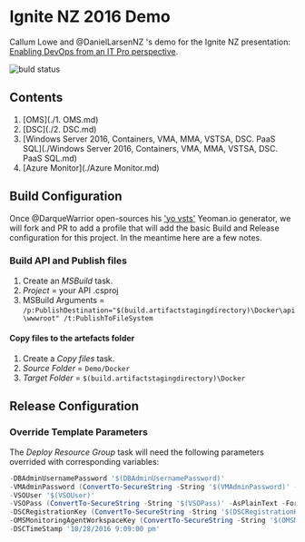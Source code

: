 # Ignite NZ 2016 Demo

Callum Lowe and @DanielLarsenNZ 's demo for the Ignite NZ presentation: [Enabling DevOps from an IT Pro perspective].

![buld status](https://callumlowe.visualstudio.com/_apis/public/build/definitions/9b90607b-70aa-4b0f-9208-a5356a9c71ad/5/badge)

## Contents

1. [OMS](./1. OMS.md)
1. [DSC](./2. DSC.md)
1. [Windows Server 2016, Containers, VMA, MMA, VSTSA, DSC.  PaaS SQL](./Windows Server 2016, Containers, VMA, MMA, VSTSA, DSC.  PaaS SQL.md)
1. [Azure Monitor](./Azure Monitor.md)

## Build Configuration

Once @DarqueWarrior open-sources his ['yo vsts'] Yeoman.io generator, we will fork
and PR to add a profile that will add the basic Build and Release configuration
for this project. In the meantime here are a few notes.

### Build API and Publish files

1. Create an _MSBuild_ task.
1. _Project_ = your API .csproj
1. MSBuild Arguments = `/p:PublishDestination="$(build.artifactstagingdirectory)\Docker\api\wwwroot" /t:PublishToFileSystem`

#### Copy files to the artefacts folder

1. Create a _Copy files_ task.
1. _Source Folder_ = `Demo/Docker`
1. _Target Folder_ = `$(build.artifactstagingdirectory)\Docker`

## Release Configuration

### Override Template Parameters

The *Deploy Resource Group* task will need the following parameters overrided with corresponding variables:

```powershell
-DBAdminUsernamePassword '$(DBAdminUsernamePassword)'
-VMAdminPassword (ConvertTo-SecureString -String '$(VMAdminPassword)' -AsPlainText -Force)
-VSOUser '$(VSOUser)'
-VSOPass (ConvertTo-SecureString -String '$(VSOPass)' -AsPlainText -Force)
-DSCRegistrationKey (ConvertTo-SecureString -String '$(DSCRegistrationKey)' -AsPlainText -Force)
-OMSMonitoringAgentWorkspaceKey (ConvertTo-SecureString -String '$(OMSMonitoringAgentWorkspaceKey)' -AsPlainText -Force)
-DSCTimeStamp '10/28/2016 9:09:00 pm'
```

[Enabling DevOps from an IT Pro perspective]:https://channel9.msdn.com/events/Ignite/New-Zealand-2016/M371
['yo vsts']:https://channel9.msdn.com/events/Ignite/New-Zealand-2016/M328
